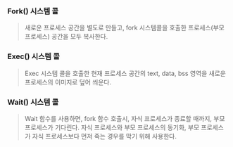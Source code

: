 ### Fork() 시스템 콜

> 새로운 프로세스 공간을 별도로 만들고, fork 시스템콜을 호출한 프로세스(부모 프로세스) 공간을 모두 복사한다. 

### Exec() 시스템 콜

> Exec 시스템 콜을 호출한 현재 프로세스 공간의 text, data, bss 영역을 새로운 프로세스의 이미지로 덮어 씌운다.

### Wait() 시스템 콜

> Wait 함수를 사용하면, fork 함수 호출시, 자식 프로세스가 종료할 때까지, 부모 프로세스가 기다린다.
자식 프로세스와 부모 프로세스의 동기화, 부모 프로세스가 자식 프로세스보다 먼저 죽는 경우를 막기 위해 사용한다.

